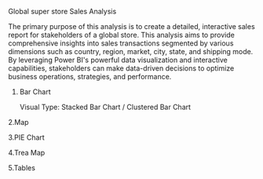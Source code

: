 Global super store Sales Analysis

The primary purpose of this analysis is to create a detailed, interactive sales report for stakeholders of a global store. This analysis aims to provide comprehensive insights into sales transactions segmented by various dimensions such as country, region, market, city, state, and shipping mode. By leveraging Power BI's powerful data visualization and interactive capabilities, stakeholders can make data-driven decisions to optimize business operations, strategies, and performance.

1. Bar Chart
   
   Visual Type: Stacked Bar Chart / Clustered Bar Chart
   
2.Map

3.PIE Chart

4.Trea Map

5.Tables
